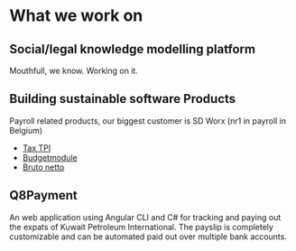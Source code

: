 


# What we work on

## Social/legal knowledge modelling platform
Mouthfull, we know. Working on it.


## Building sustainable software Products

Payroll related products, our biggest customer is SD Worx (nr1 in payroll in Belgium)
- [Tax TPI](https://www.youtube.com/watch?v=b8JdT5iF4CE)
- [Budgetmodule](https://www.youtube.com/watch?v=b8JdT5iF4CE)
- [Bruto netto](https://loonsimulator-publieke-sector.sdworx.com/nl/start)

## Q8Payment
An web application using Angular CLI and C# for tracking and paying out the expats of Kuwait Petroleum International. The payslip is completely customizable and can be automated paid out over multiple bank accounts.
